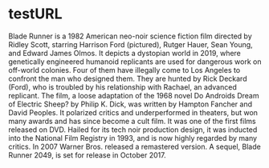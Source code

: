 # testURL
Blade Runner is a 1982 American neo-noir science fiction film directed by Ridley Scott, starring Harrison Ford (pictured), Rutger Hauer, Sean Young, and Edward James Olmos. It depicts a dystopian world in 2019, where genetically engineered humanoid replicants are used for dangerous work on off-world colonies. Four of them have illegally come to Los Angeles to confront the man who designed them. They are hunted by Rick Deckard (Ford), who is troubled by his relationship with Rachael, an advanced replicant. The film, a loose adaptation of the 1968 novel Do Androids Dream of Electric Sheep? by Philip K. Dick, was written by Hampton Fancher and David Peoples. It polarized critics and underperformed in theaters, but won many awards and has since become a cult film. It was one of the first films released on DVD. Hailed for its tech noir production design, it was inducted into the National Film Registry in 1993, and is now highly regarded by many critics. In 2007 Warner Bros. released a remastered version. A sequel, Blade Runner 2049, is set for release in October 2017. 
